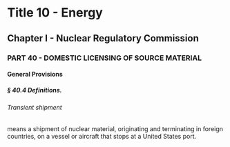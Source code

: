 
# Title 10 - Energy
## Chapter I - Nuclear Regulatory Commission
### PART 40 - DOMESTIC LICENSING OF SOURCE MATERIAL
#### General Provisions
##### § 40.4 Definitions.
###### Transient shipment

means a shipment of nuclear material, originating and terminating in foreign countries, on a vessel or aircraft that stops at a United States port.
